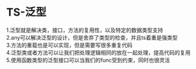 # TS-泛型  
1.泛型就是解决类，接口，方法的复用性，以及特定的数据类型支持  
2.any可以解决泛型的设计，但是舍弃了类型的检查，并且ts着重是强类型  
3.方法的重载也是可以实现，但是需要写很多重复代码  
4.泛型类或者方法可以让我们把处理逻辑相同的放在一起处理，提高代码的复用  
5.使用函数类型的泛型接口可以当我们的func受到约束，同时也很灵活  